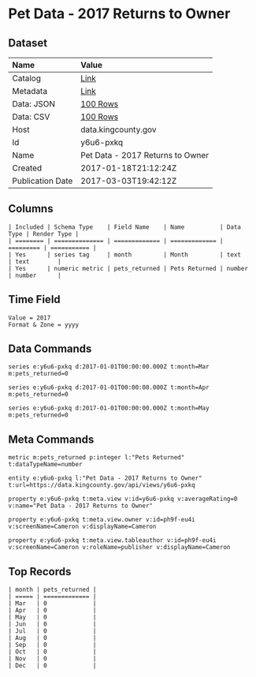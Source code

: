 # Pet Data - 2017 Returns to Owner

## Dataset

| Name | Value |
| :--- | :---- |
| Catalog | [Link](https://catalog.data.gov/dataset/pet-data-2017-returns-to-owner) |
| Metadata | [Link](https://data.kingcounty.gov/api/views/y6u6-pxkq) |
| Data: JSON | [100 Rows](https://data.kingcounty.gov/api/views/y6u6-pxkq/rows.json?max_rows=100) |
| Data: CSV | [100 Rows](https://data.kingcounty.gov/api/views/y6u6-pxkq/rows.csv?max_rows=100) |
| Host | data.kingcounty.gov |
| Id | y6u6-pxkq |
| Name | Pet Data - 2017 Returns to Owner |
| Created | 2017-01-18T21:12:24Z |
| Publication Date | 2017-03-03T19:42:12Z |

## Columns

```ls
| Included | Schema Type    | Field Name    | Name          | Data Type | Render Type |
| ======== | ============== | ============= | ============= | ========= | =========== |
| Yes      | series tag     | month         | Month         | text      | text        |
| Yes      | numeric metric | pets_returned | Pets Returned | number    | number      |
```

## Time Field

```ls
Value = 2017
Format & Zone = yyyy
```

## Data Commands

```ls
series e:y6u6-pxkq d:2017-01-01T00:00:00.000Z t:month=Mar m:pets_returned=0

series e:y6u6-pxkq d:2017-01-01T00:00:00.000Z t:month=Apr m:pets_returned=0

series e:y6u6-pxkq d:2017-01-01T00:00:00.000Z t:month=May m:pets_returned=0
```

## Meta Commands

```ls
metric m:pets_returned p:integer l:"Pets Returned" t:dataTypeName=number

entity e:y6u6-pxkq l:"Pet Data - 2017 Returns to Owner" t:url=https://data.kingcounty.gov/api/views/y6u6-pxkq

property e:y6u6-pxkq t:meta.view v:id=y6u6-pxkq v:averageRating=0 v:name="Pet Data - 2017 Returns to Owner"

property e:y6u6-pxkq t:meta.view.owner v:id=ph9f-eu4i v:screenName=Cameron v:displayName=Cameron

property e:y6u6-pxkq t:meta.view.tableauthor v:id=ph9f-eu4i v:screenName=Cameron v:roleName=publisher v:displayName=Cameron
```

## Top Records

```ls
| month | pets_returned | 
| ===== | ============= | 
| Mar   | 0             | 
| Apr   | 0             | 
| May   | 0             | 
| Jun   | 0             | 
| Jul   | 0             | 
| Aug   | 0             | 
| Sep   | 0             | 
| Oct   | 0             | 
| Nov   | 0             | 
| Dec   | 0             | 
```